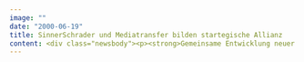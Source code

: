 ```yaml
---
image: ""
date: "2000-06-19"
title: SinnerSchrader und Mediatransfer bilden startegische Allianz
content: <div class="newsbody"><p><strong>Gemeinsame Entwicklung neuer Marktforschungsverfahren / UK ist erster internationaler Geschäftsplatz</strong></p><p>Der eBusiness-Dienstleister SinnerSchrader AG und das Hamburger Forschungs- und Beratungsunternehmen MediaTransfer AG gehen neue Wege in der Konzeption kundengerechter Internetanwendungen. Im Vordergrund der strategischen Kooperation stehen eine engere Verzahnung zwischen wissenschaftlicher Evaluation und der Entwicklung neuer eBusiness-Systeme. Mit der Kooperation eröffnet sich SinnerSchrader neue Kompetenzen auf dem Gebiet der Marktforschung. "Die Kundenzufriedenheit entwickelt sich zunehmend zum kritischen Erfolgsfaktor im Internet. Gemeinsam mit MediaTransfer wollen wir unsere Branchenkompetenz qualitativ erweitern und gleichzeitig unseren Kunden präzisere Analysemethoden ermöglichen", sagt Matthias Schrader, Vorstand von SinnerSchrader. Die Zusammenarbeit bezieht auch internationale Kunden von SinnerSchrader am neuen Standort in London ein.</p><p>Für MediaTransfer schließt diese Kooperation eine Lücke bei der Umsetzung gewonnener Forschungsergebnisse. Wie SinnerSchrader expandiert auch MediaTransfer international. Noch in diesem Jahr planen MediaTransfer den Einstieg in den englischen und den amerikanischen Markt. 2001 sollen Spanien, Frankreich, Italien und Asien folgen. Mit derzeit mehr als 22.000 Internetnutzern verfügt MediaTransfer über das größte verifizierte Online-Panel in Deutschland.</p><p><a class="news-backlink" href="/de/"><svg class="svg-ico svg-ico--arrow-left"><use xlink&#58;href="#arrow-down"></use></svg>Zurück zur Presse Übersicht</a></p></div>
---
```


